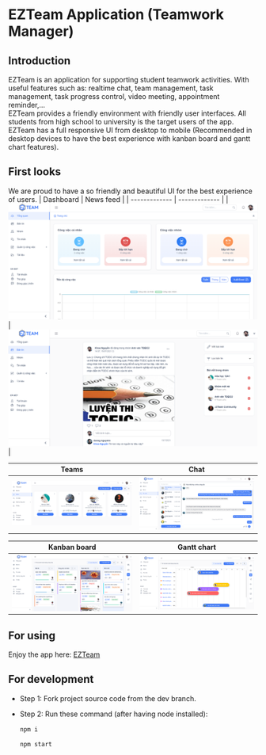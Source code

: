 # EZTeam Application (Teamwork Manager)
## Introduction
EZTeam is an application for supporting student teamwork activities. With useful features such as: realtime chat, team management, task management, task progress control, video meeting, appointment reminder,...<br>
EZTeam provides a friendly environment with friendly user interfaces. All students from high school to university is the target users of the app.<br>
EZTeam has a full responsive UI from desktop to mobile (Recommended in desktop devices to have the best experience with kanban board and gantt chart features).

## First looks
We are proud to have a so friendly and beautiful UI for the best experience of users.
| Dashboard  | News feed |
| ------------- | ------------- |
| ![Dashboard](https://github.com/teamworkmanagement/Client-Side/blob/main/public/images/introduction/dashboard.png)  | ![Dashboard](https://github.com/teamworkmanagement/Client-Side/blob/main/public/images/introduction/post.png)   |

| Teams | Chat |
| :-: | :-:|
| ![Dashboard](https://github.com/teamworkmanagement/Client-Side/blob/main/public/images/introduction/team.png)   | ![Dashboard](https://github.com/teamworkmanagement/Client-Side/blob/main/public/images/introduction/chat.png)   |

| Kanban board | Gantt chart |
| :-: | :-:|
| ![Dashboard](https://github.com/teamworkmanagement/Client-Side/blob/main/public/images/introduction/kanban.png)   | ![Dashboard](https://github.com/teamworkmanagement/Client-Side/blob/main/public/images/introduction/gantt.png)   |


## For using
Enjoy the app here: [EZTeam](https://ezteam.tech)

## For development
- Step 1: Fork project source code from the dev branch.
- Step 2: Run these command (after having node installed):

  ```
  npm i
  ```
  ```
  npm start
  ```



